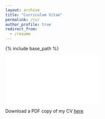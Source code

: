 ```yaml
---
layout: archive
title: "Curriculum Vitae"
permalink: /cv/
author_profile: true
redirect_from:
  - /resume
---
```


{% include base_path %}

<embed src="/files/cv_211020.pdf" type="application/pdf" />

Download a PDF copy of my CV [here](/files/cv_211020.pdf)

